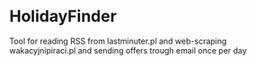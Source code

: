 # HolidayFinder
Tool for reading RSS from lastminuter.pl and web-scraping wakacyjnipiraci.pl and sending offers trough email once per day
